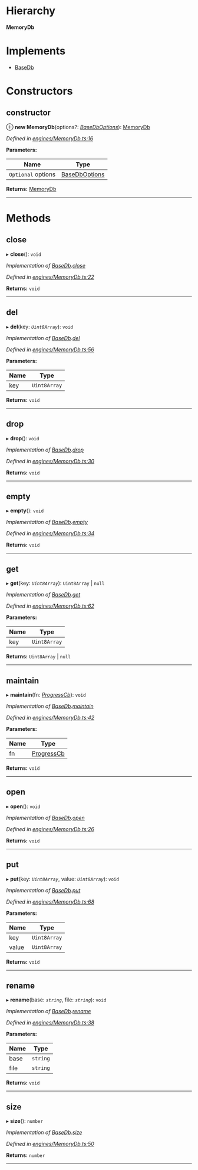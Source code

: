 

# Hierarchy

**MemoryDb**

# Implements

* [BaseDb](../interfaces/_types_.basedb.md)

# Constructors

<a id="constructor"></a>

##  constructor

⊕ **new MemoryDb**(options?: *[BaseDbOptions](../modules/_types_.md#basedboptions)*): [MemoryDb](_engines_memorydb_.memorydb.md)

*Defined in [engines/MemoryDb.ts:16](https://github.com/polkadot-js/common/blob/7b0a39a/packages/db/src/engines/MemoryDb.ts#L16)*

**Parameters:**

| Name | Type |
| ------ | ------ |
| `Optional` options | [BaseDbOptions](../modules/_types_.md#basedboptions) |

**Returns:** [MemoryDb](_engines_memorydb_.memorydb.md)

___

# Methods

<a id="close"></a>

##  close

▸ **close**(): `void`

*Implementation of [BaseDb](../interfaces/_types_.basedb.md).[close](../interfaces/_types_.basedb.md#close)*

*Defined in [engines/MemoryDb.ts:22](https://github.com/polkadot-js/common/blob/7b0a39a/packages/db/src/engines/MemoryDb.ts#L22)*

**Returns:** `void`

___
<a id="del"></a>

##  del

▸ **del**(key: *`Uint8Array`*): `void`

*Implementation of [BaseDb](../interfaces/_types_.basedb.md).[del](../interfaces/_types_.basedb.md#del)*

*Defined in [engines/MemoryDb.ts:56](https://github.com/polkadot-js/common/blob/7b0a39a/packages/db/src/engines/MemoryDb.ts#L56)*

**Parameters:**

| Name | Type |
| ------ | ------ |
| key | `Uint8Array` |

**Returns:** `void`

___
<a id="drop"></a>

##  drop

▸ **drop**(): `void`

*Implementation of [BaseDb](../interfaces/_types_.basedb.md).[drop](../interfaces/_types_.basedb.md#drop)*

*Defined in [engines/MemoryDb.ts:30](https://github.com/polkadot-js/common/blob/7b0a39a/packages/db/src/engines/MemoryDb.ts#L30)*

**Returns:** `void`

___
<a id="empty"></a>

##  empty

▸ **empty**(): `void`

*Implementation of [BaseDb](../interfaces/_types_.basedb.md).[empty](../interfaces/_types_.basedb.md#empty)*

*Defined in [engines/MemoryDb.ts:34](https://github.com/polkadot-js/common/blob/7b0a39a/packages/db/src/engines/MemoryDb.ts#L34)*

**Returns:** `void`

___
<a id="get"></a>

##  get

▸ **get**(key: *`Uint8Array`*): `Uint8Array` \| `null`

*Implementation of [BaseDb](../interfaces/_types_.basedb.md).[get](../interfaces/_types_.basedb.md#get)*

*Defined in [engines/MemoryDb.ts:62](https://github.com/polkadot-js/common/blob/7b0a39a/packages/db/src/engines/MemoryDb.ts#L62)*

**Parameters:**

| Name | Type |
| ------ | ------ |
| key | `Uint8Array` |

**Returns:** `Uint8Array` \| `null`

___
<a id="maintain"></a>

##  maintain

▸ **maintain**(fn: *[ProgressCb](../modules/_types_.md#progresscb)*): `void`

*Implementation of [BaseDb](../interfaces/_types_.basedb.md).[maintain](../interfaces/_types_.basedb.md#maintain)*

*Defined in [engines/MemoryDb.ts:42](https://github.com/polkadot-js/common/blob/7b0a39a/packages/db/src/engines/MemoryDb.ts#L42)*

**Parameters:**

| Name | Type |
| ------ | ------ |
| fn | [ProgressCb](../modules/_types_.md#progresscb) |

**Returns:** `void`

___
<a id="open"></a>

##  open

▸ **open**(): `void`

*Implementation of [BaseDb](../interfaces/_types_.basedb.md).[open](../interfaces/_types_.basedb.md#open)*

*Defined in [engines/MemoryDb.ts:26](https://github.com/polkadot-js/common/blob/7b0a39a/packages/db/src/engines/MemoryDb.ts#L26)*

**Returns:** `void`

___
<a id="put"></a>

##  put

▸ **put**(key: *`Uint8Array`*, value: *`Uint8Array`*): `void`

*Implementation of [BaseDb](../interfaces/_types_.basedb.md).[put](../interfaces/_types_.basedb.md#put)*

*Defined in [engines/MemoryDb.ts:68](https://github.com/polkadot-js/common/blob/7b0a39a/packages/db/src/engines/MemoryDb.ts#L68)*

**Parameters:**

| Name | Type |
| ------ | ------ |
| key | `Uint8Array` |
| value | `Uint8Array` |

**Returns:** `void`

___
<a id="rename"></a>

##  rename

▸ **rename**(base: *`string`*, file: *`string`*): `void`

*Implementation of [BaseDb](../interfaces/_types_.basedb.md).[rename](../interfaces/_types_.basedb.md#rename)*

*Defined in [engines/MemoryDb.ts:38](https://github.com/polkadot-js/common/blob/7b0a39a/packages/db/src/engines/MemoryDb.ts#L38)*

**Parameters:**

| Name | Type |
| ------ | ------ |
| base | `string` |
| file | `string` |

**Returns:** `void`

___
<a id="size"></a>

##  size

▸ **size**(): `number`

*Implementation of [BaseDb](../interfaces/_types_.basedb.md).[size](../interfaces/_types_.basedb.md#size)*

*Defined in [engines/MemoryDb.ts:50](https://github.com/polkadot-js/common/blob/7b0a39a/packages/db/src/engines/MemoryDb.ts#L50)*

**Returns:** `number`

___

